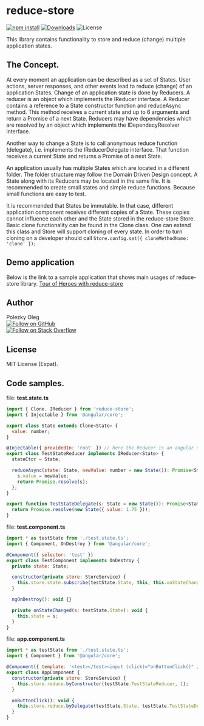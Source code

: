# reduce-store 

[![npm install][install-img]]([npm-url])
[![Downloads][downloads-img]]([stats-url])
![License][license-img]

This library contains functionality to store and reduce (change) multiple application states.

## The Concept.

At every moment an application can be described as a set of States.
User actions, server responses, and other events lead to reduce (change) of an application States.
Change of an application state is done by Reducers. A reducer is an object which implements the IReducer interface. 
A Reducer contains a reference to a State constructor function and reduceAsync method. This method receives a current state and up to 6 arguments and return a Promise of a next State. Reducers may have dependencies which are
resolved by an object which implements the IDependecyResolver interface.

Another way to change a State is to call anonymous reduce function (delegate), i.e. implements the IReducerDelegate interface.
That function receives a current State and returns a Promise of a next State.


An application usually has multiple States which are located in a different folder. The folder structure may follow the Domain Driven Design concept.
A State along with its Reducers may be located in the same file. It is recommended to create small states and simple reduce functions.
Because small functions are easy to test.

It is recommended that States be immutable. In that case, different application component receives different copies of a State.
These copies cannot influence each other and the State stored in the reduce-store Store.
Basic clone functionality can be found in the Clone class. One can extend this class and Store will support cloning of every state.
In order to turn cloning on a developer should call `Store.config.set({ cloneMethodName: 'clone' });`

## Demo application
Below is the link to a sample application that shows main usages of reduce-store library.
[Tour of Heroes with reduce-store](https://stackblitz.com/edit/reduce-store-tour-of-heroes)

## Author

Polezky Oleg
<br/>
[![Follow on GitHub][github-follow-img]][github-follow-url]
<br/>
[![Follow on Stack Overflow][stackoverflow-img]][stackoverflow-url]

## License

MIT License (Expat).


## Code samples.


file: **test.state.ts**
```js
import { Clone, IReducer } from 'reduce-store';
import { Injectable } from '@angular/core';

export class State extends Clone<State> {
  value: number;
}

@Injectable({ providedIn: 'root' }) // here the Reducer is an angular service
export class TestStateReducer implements IReducer<State> {
  stateCtor = State;

  reduceAsync(state: State, newValue: number = new State()): Promise<State> {
    s.value = newValue;
    return Promise.resolve(s);
  };
}

export function TestStateDelegate(s: State = new State()): Promise<State> {
  return Promise.resolve(new State({ value: 1.75 }));
} 

```

file: **test.component.ts**

```js
import * as testState from './test.state.ts';
import { Component, OnDestroy } from '@angular/core';

@Component({ selector: 'test' })
export class TestComponent implements OnDestroy {
  private state: State;

  constructor(private store: StoreService) {
    this.store.state.subscribe(testState.State, this, this.onStateChanged);
  }

  ngOnDestroy(): void {}

  private onStateChanged(s: testState.State): void {
    this.state = s;
  }
}

```

file: **app.component.ts**

```js
import * as testState from './test.state.ts';
import { Component } from '@angular/core';

@Component({ template: '<test></test><input (click)="onButtonClick()" />' })
export class AppComponent {
  constructor(private store: StoreService) {
    this.store.reduce.byConstructor(testState.TestStateReducer, 1);
  }

  onButtonClick(): void {
    this.store.reduce.byDelegate(testState.State, testState.TestStateDelegate);
  }
}

```

[npm-url]: https://www.npmjs.com/package/reduce-store
[github-url]: https://github.com/Polezky/reduce-store
[readme-url]: https://github.com/Polezky/reduce-store#readme
[stats-url]: http://npm-stat.com/charts.html?package=reduce-store
[github-follow-url]: https://github.com/Polezky/reduce-store
[github-follow-img]: https://img.shields.io/github/followers/Polezky.svg?style=social&logo=github&label=Follow
[stackoverflow-img]: https://graph.facebook.com/947900031911518/picture?type=small
[stackoverflow-url]: https://stackoverflow.com/users/4934063/oleg-polezky

[install-img]: https://nodei.co/npm/reduce-store.png?compact=true
[downloads-img]: https://img.shields.io/npm/dt/reduce-store.svg
[license-img]: https://img.shields.io/npm/l/reduce-store.svg
[stats-url]: http://npm-stat.com/charts.html?package=reduce-store
